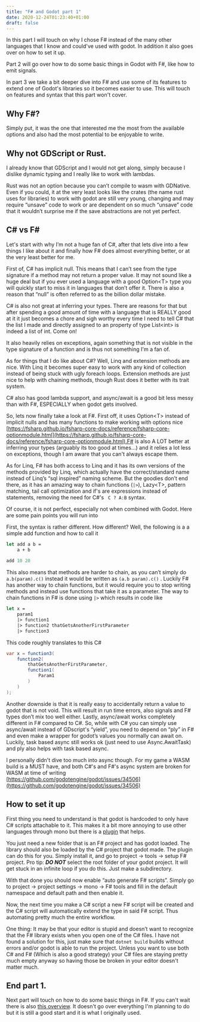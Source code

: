 ```yaml
---
title: "F# and Godot part 1"
date: 2020-12-24T01:23:40+01:00
draft: false
---
```


In this part I will touch on why I chose F# instead of the many other languages that I know and could've used with godot. In addition it also goes over on how to set it up.

Part 2 will go over how to do some basic things in Godot with F#, like how to emit signals.

In part 3 we take a bit deeper dive into F# and use some of its features to extend one of Godot's libraries so it becomes easier to use. This will touch on features and syntax that this part won't cover. 

## Why F#?

Simply put, it was the one that interested me the most from the available options and also had the most potential to be enjoyable to write.


## Why not GDScript or Rust.

I already know that GDScript and I would not get along, simply because I dislike dynamic typing and I really like to work with lambdas.

Rust was not an option because you can’t compile to wasm with GDNative. Even if you could, it at the very least looks like the crates (the name rust uses for libraries) to work with godot are still very young, changing and may require “unsave” code to work or are dependent on so much “unsave” code that it wouldn’t surprise me if the save abstractions are not yet perfect.


## C# vs F#

Let's start with why I’m not a huge fan of C#, after that lets dive into a few things I like about it and finally how F# does almost everything better, or at the very least better for me.

First of, C# has implicit null. This means that I can’t see from the type signature if a method may not return a proper value. It may not sound like a huge deal but if you ever used a language with a good Option&lt;T> type you will quickly start to miss it in languages that don’t offer it. There is also a reason that “null” is often referred to as the billion dollar mistake.

C# is also not great at inferring your types. There are reasons for that but after spending a good amount of time with a language that is REALLY good at it it just becomes a chore and sigh worthy every time I need to tell C# that the list I made and directly assigned to an property of type List&lt;int> is indeed a list of int. Come on!

It also heavily relies on exceptions, again something that is not visible in the type signature of a function and is thus not something I'm a fan of. 

As for things that I do like about C#?
Well, Linq and extension methods are nice. With Linq it becomes super easy to work with any kind of collection instead of being stuck with ugly foreach loops. Extension methods are just nice to help with chaining methods, though Rust does it better with its trait system.

C# also has good lambda support, and async/await is a good bit less messy than with F#, ESPECIALLY when godot gets involved.

So, lets now finally take a look at F#. First off, it uses Option&lt;T> instead of implicit nulls and has many functions to make working with options nice [https://fsharp.github.io/fsharp-core-docs/reference/fsharp-core-optionmodule.html](https://fsharp.github.io/fsharp-core-docs/reference/fsharp-core-optionmodule.html).F# is also A LOT better at inferring your types (arguably its too good at times…) and it relies a lot less on exceptions, though I am aware that you can't always escape them.

As for Linq, F# has both access to Linq and it has its own versions of the methods provided by Linq, which actually have the correct/standard name instead of Linq’s “sql inspired” naming scheme. But the goodies don’t end there, as it has an amazing way to chain functions (`|>`), Lazy&lt;T>, pattern matching, tail call optimization and if's are expressions instead of statements, removing the need for C#'s ` C ? A:B` syntax.

Of course, it is not perfect, especially not when combined with Godot. Here are some pain points you will run into

First, the syntax is rather different. How different? Well, the following is a a simple add function and how to call it
```fs
let add a b =
    a + b
    
add 10 20
```
This also means that methods are harder to chain, as you can’t simply do `a.b(param).c()` instead it would be written as `(a.b param).c()` . Luckily F# has another way to chain functions, but it would require you to stop writing methods and instead use functions that take it as a parameter. The way to chain functions in F# is done using `|>` which results in code like

```fs
let x =  
    param1 
    |> function1 
    |> function2 thatGetsAnotherFirstParameter 
    |> function3
```
This code roughly translates to this C#
```cs
var x = function3(
    function2(
        thatGetsAnotherFirstParameter,
        function1(
            Param1
        )
    )
);
```

Another downside is that it is really easy to accidentally return a value to godot that is not void. This will result in run time errors, also signals and F# types don’t mix too well either. Lastly, async/await works completely different in F# compared to C#. So, while with C# you can simply use async/await instead of GDscript's “yield”, you need to depend on “ply” in F# and even make a wrapper for godot’s values you normally can await on. Luckily, task based async still works ok (just need to use Async.AwaitTask) and ply also helps with task based async.

I personally didn't dive too much into async though. For my game a WASM build is a MUST have, and both C#'s and F#'s async system are broken for WASM at time of writing [https://github.com/godotengine/godot/issues/34506](https://github.com/godotengine/godot/issues/34506)


## How to set it up

First thing you need to understand is that godot is hardcoded to only have C# scripts attachable to it. This makes it a bit more annoying to use other languages through mono but there is a [plugin](https://github.com/willnationsdev/godot-fsharp-tools) that helps.

You just need a new folder that is an F# project and has godot loaded. The library should also be loaded by the C# project that godot made. The plugin can do this for you. Simply install it, and go to project -> tools -> setup F# project. Pro tip: ***DO NOT*** select the root folder of your godot project. It will get stuck in an infinite loop if you do this. Just make a subdirectory.

With that done you should now enable “auto generate F# scripts”. Simply go to project -> project settings -> mono -> F# tools and fill in the default namespace and default path and then enable it.

Now, the next time you make a C# script a new F# script will be created and the C# script will automatically extend the type in said F# script. Thus automating pretty much the entire workflow.

One thing: It may be that your editor is stupid and doesn’t want to recognize that the F# library exists when you open one of the C# files. I have not found a solution for this, just make sure that `dotnet build` builds without errors and/or godot is able to run the project. Unless you want to use both C# and F# (Which is also a good strategy) your C# files are staying pretty much empty anyway so having those be broken in your editor doesn't matter much.

## End part 1.
Next part will touch on how to do some basic things in F#. If you can't wait there is also [this overview](http://www.lkokemohr.de/fsharp_godot_part2.html). It doesn't go over everything I'm planning to do but it is still a good start and it is what I originally used.

